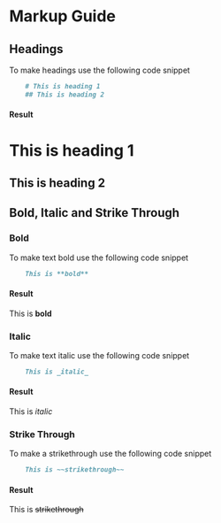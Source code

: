# Markup Guide

## Headings

To make headings use the following code snippet

```markdown
    # This is heading 1
    ## This is heading 2
```

#### Result

# This is heading 1

## This is heading 2

## Bold, Italic and Strike Through

### Bold

To make text bold use the following code snippet

```markdown
    This is **bold**
```

#### Result

This is **bold**

### Italic

To make text italic use the following code snippet

```markdown
    This is _italic_
```

#### Result

This is _italic_

### Strike Through

To make a strikethrough use the following code snippet

```markdown
    This is ~~strikethrough~~
```

#### Result

This is ~~strikethrough~~

